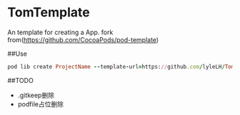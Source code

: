# TomTemplate
An template for creating a App. fork from(https://github.com/CocoaPods/pod-template)

##Use

```ruby
pod lib create ProjectName --template-url=https://github.com/lyleLH/TomTemplate.git
```

##TODO
* .gitkeep删除
* podfile占位删除
